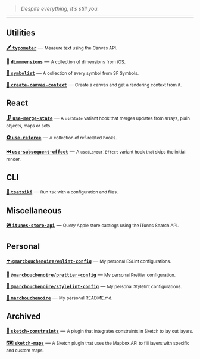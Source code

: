 > _Despite everything, it’s still you._

---

## Utilities

**[🖊️ `typometer`](https://github.com/marcbouchenoire/typometer)** — <small>Measure text using the Canvas API.</small>

**[📏 `dimmmensions`](https://github.com/marcbouchenoire/dimmmensions)** — <small>A collection of dimensions from iOS.</small>

**[🔣 `symbolist`](https://github.com/marcbouchenoire/symbolist)** — <small>A collection of every symbol from SF Symbols.</small>

**[🎨 `create-canvas-context`](https://github.com/marcbouchenoire/create-canvas-context)** — <small>Create a canvas and get a rendering context from it.</small>

## React

**[🗜️ `use-merge-state`](https://github.com/marcbouchenoire/use-merge-state)** — <small>A `useState` variant hook that merges updates from arrays, plain objects, maps or sets.</small>

**[⚽ `use-referee`](https://github.com/marcbouchenoire/use-referee)** — <small>A collection of ref-related hooks.</small>

**[⏭️ `use-subsequent-effect`](https://github.com/marcbouchenoire/use-subsequent-effect)** — <small>A `use(Layout)Effect` variant hook that skips the initial render.</small>

## CLI

**[🥒 `tsatsiki`](https://github.com/marcbouchenoire/tsatsiki)** — <small>Run `tsc` with a configuration and files.</small>

## Miscellaneous

**[💿 `itunes-store-api`](https://github.com/marcbouchenoire/itunes-store-api)** — <small>Query Apple store catalogs using the iTunes Search API.</small>

## Personal

**[☂️ `@marcbouchenoire/eslint-config`](https://github.com/marcbouchenoire/eslint-config)** — <small>My personal ESLint configurations.</small>

**[🍭 `@marcbouchenoire/prettier-config`](https://github.com/marcbouchenoire/prettier-config)** — <small>My personal Prettier configuration.</small>

**[🎀 `@marcbouchenoire/stylelint-config`](https://github.com/marcbouchenoire/stylelint-config)** — <small>My personal Stylelint configurations.</small>

**[👋 `marcbouchenoire`](https://github.com/marcbouchenoire/marcbouchenoire)** — <small>My personal README.md.</small>

## Archived

**[📏 `sketch-constraints`](https://github.com/marcbouchenoire/sketch-constraints)** — <small>A plugin that integrates constraints in Sketch to lay out layers.</small>

**[🗺 `sketch-maps`](https://github.com/marcbouchenoire/sketch-maps)** — <small>A Sketch plugin that uses the Mapbox API to fill layers with specific and custom maps.</small>
